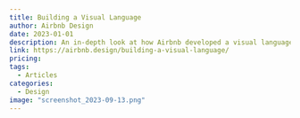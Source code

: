 ```yaml
---
title: Building a Visual Language
author: Airbnb Design
date: 2023-01-01
description: An in-depth look at how Airbnb developed a visual language that reflects its brand identity and helps users understand its products.
link: https://airbnb.design/building-a-visual-language/
pricing:
tags:
  - Articles
categories:
  - Design
image: "screenshot_2023-09-13.png"
---
```

